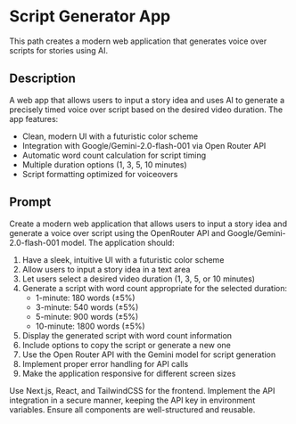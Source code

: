 # Script Generator App

This path creates a modern web application that generates voice over scripts for stories using AI.

## Description

A web app that allows users to input a story idea and uses AI to generate a precisely timed voice over script based on the desired video duration. The app features:

- Clean, modern UI with a futuristic color scheme
- Integration with Google/Gemini-2.0-flash-001 via Open Router API
- Automatic word count calculation for script timing
- Multiple duration options (1, 3, 5, 10 minutes)
- Script formatting optimized for voiceovers

## Prompt

Create a modern web application that allows users to input a story idea and generate a voice over script using the OpenRouter API and Google/Gemini-2.0-flash-001 model. The application should:

1. Have a sleek, intuitive UI with a futuristic color scheme
2. Allow users to input a story idea in a text area
3. Let users select a desired video duration (1, 3, 5, or 10 minutes)
4. Generate a script with word count appropriate for the selected duration:
   - 1-minute: 180 words (±5%)
   - 3-minute: 540 words (±5%)
   - 5-minute: 900 words (±5%)
   - 10-minute: 1800 words (±5%)
5. Display the generated script with word count information
6. Include options to copy the script or generate a new one
7. Use the Open Router API with the Gemini model for script generation
8. Implement proper error handling for API calls
9. Make the application responsive for different screen sizes

Use Next.js, React, and TailwindCSS for the frontend. Implement the API integration in a secure manner, keeping the API key in environment variables. Ensure all components are well-structured and reusable. 